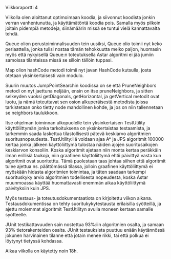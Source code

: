 Viikkoraportti 4

Viikolla olen aloittanut optimoimaan koodia, ja siivonnut koodista jonkin verran vanhentunutta, ja käyttämätöntä koodia pois. Samalla myös pilkoin joitain pidempiä metodeja, siinämäärin missä se tuntui vielä kannattavalta tehdä.

Queue olion perustoiminnalisuuden tein uusiksi, Queue olio toimii nyt keko periaattella, jonka tulisi nostaa tämän tehokkuutta melko paljon, huomasin myös että nykyisellä Queue:n toteutuksella Astar algoritmi ei jää jumiin samoissa tilanteissa missä se silloin tällöin tuppasi.

Map olion hashCode metodi toimii nyt javan HashCode kutsulla, josta otetaan yksinkertaisesti vain modulo.

Suurin muutos JumpPointSearchin koodissa on se että PruneNeighbors metodi on nyt jaettuna neljään, ensin on itse pruneNeighbors, ja sitten selkeyden vuoksi getDiagonals, getHorizontal, ja getVertical metodit ovat luotu, ja nämä toteuttavat sen osion alkuperäisestä metodista joissa tarkistetaan onko tietty node mahdollinen kohde, ja jos on niin tallennetaan se neighbors taulukkoon.

Itse ohjelman toiminnan ulkopuolelle tein yksinkertaisen TestUtility käyttöliittymän jonka tarkoituksena on yksinkertaistaa testaamista, ja tarkemmin saada laskettua tilastollisesti pätevä keskiarvo algoritmien suoritusnopeudesta. TestUtility:llä voidaan ajaa A* ja JPS algoritmit 100000 kertaa jonka jälkeen käyttöliittymä tulostaa näiden ajojen suoritusaikojen keskiarvon konsoliin. Koska algoritmit ajetaan niin monta kertaa peräkkäin ilman erillisiä taukoja, niin graafinen käyttöliittymä ehtii päivittyä vasta kun algoritmit ovat suoritetttu. Tämä puolestaan taas johtaa siihen että algoritmit tulee ajettua ns. päättömässä tilassa, jolloin graafinen käyttöliittymä ei myöskään hidasta algoritmien toimintaa, ja täten saadaan tarkempi suorituskyky arvio algoritmien todellisesta nopeudesta, koska Astar muunmoassa käyttää huomattavasti enemmän aikaa käyttöliittymä päivityksiin kuin JPS.

Myös testaus- ja toteutusdokumentaatiota on kirjoitettu viikon aikana. Testausdokumentissa on tehty suoritukykytestausta erilaisilla syötteillä, ja ajettu molemmat algoritmit TestUtilityn avulla moneen kertaan samalle syötteelle.

JUnit testikattavuuden sain nostettua 93%:iin algoritmien osalta, ja samaan 93% tietorakenteiden osalta. JUnit testauksista puuttuu enään käytännössä jokunen harvinainen tilanne että jotain menee rikki, tai että polkua ei löytynyt tietyssä kohdassa.

Aikaa viikolla on käytetty noin 18h.